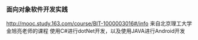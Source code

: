 ### 面向对象软件开发实践

http://mooc.study.163.com/course/BIT-1000003016#/info
来自北京理工大学金旭亮老师的课程
使用C#进行dotNet开发，以及使用JAVA进行Android开发
